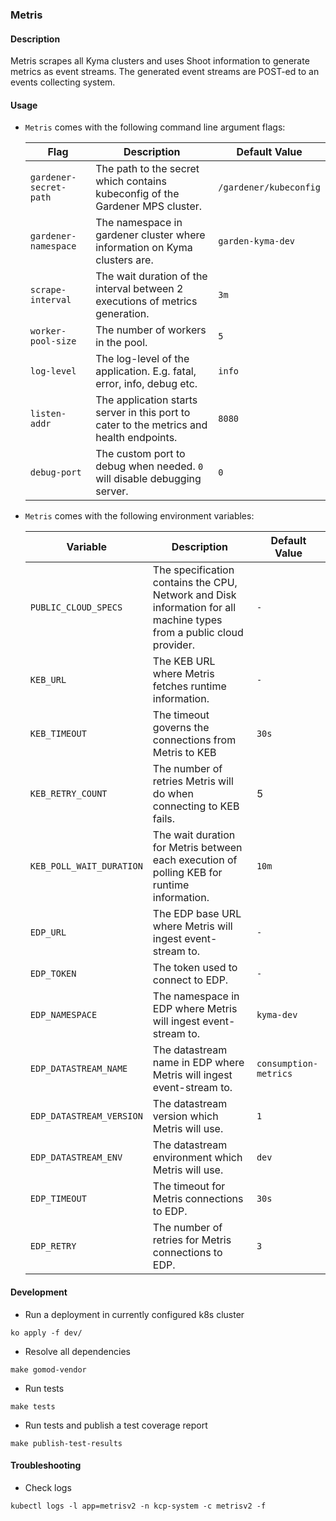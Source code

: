 ### Metris

#### Description
Metris scrapes all Kyma clusters and uses Shoot information to generate metrics as event streams. The generated event streams are POST-ed to an events collecting system.

#### Usage

- `Metris` comes with the following command line argument flags:

    | Flag | Description | Default Value   |
    | ----- | ------------ | --------------- |
    | `gardener-secret-path` | The path to the secret which contains kubeconfig of the Gardener MPS cluster. | `/gardener/kubeconfig` |
    | `gardener-namespace` | The namespace in gardener cluster where information on Kyma clusters are. | `garden-kyma-dev`    |
    | `scrape-interval` | The wait duration of the interval between 2 executions of metrics generation. | `3m`         |
    | `worker-pool-size` | The number of workers in the pool. | `5` |
    | `log-level` | The log-level of the application. E.g. fatal, error, info, debug etc. | `info` |
    | `listen-addr` | The application starts server in this port to cater to the metrics and health endpoints. | `8080` |
    | `debug-port` | The custom port to debug when needed. `0` will disable debugging server. | `0` |

- `Metris` comes with the following environment variables:
     
     | Variable | Description | Default Value   |
     | ----- | ------------ | ------------- |
     | `PUBLIC_CLOUD_SPECS` | The specification contains the CPU, Network and Disk information for all machine types from a public cloud provider.  | `-` |
     | `KEB_URL` | The KEB URL where Metris fetches runtime information. | `-` |
     | `KEB_TIMEOUT` | The timeout governs the connections from Metris to KEB | `30s` |
     | `KEB_RETRY_COUNT` | The number of retries Metris will do when connecting to KEB fails. | 5 |
     | `KEB_POLL_WAIT_DURATION` | The wait duration for Metris between each execution of polling KEB for runtime information. | `10m` |
     | `EDP_URL` | The EDP base URL where Metris will ingest event-stream to. | `-` |
     | `EDP_TOKEN` | The token used to connect to EDP. | `-` |
     | `EDP_NAMESPACE` | The namespace in EDP where Metris will ingest event-stream to.| `kyma-dev` |
     | `EDP_DATASTREAM_NAME` | The datastream name in EDP where Metris will ingest event-stream to. | `consumption-metrics` |
     | `EDP_DATASTREAM_VERSION` | The datastream version which Metris will use. | `1` |
     | `EDP_DATASTREAM_ENV` | The datastream environment which Metris will use.  | `dev` |
     | `EDP_TIMEOUT` | The timeout for Metris connections to EDP. | `30s` |
     | `EDP_RETRY` | The number of retries for Metris connections to EDP. | `3` |

#### Development
- Run a deployment in currently configured k8s cluster

```
ko apply -f dev/  
```

- Resolve all dependencies
```
make gomod-vendor
```

- Run tests
```
make tests
```

- Run tests and publish a test coverage report
```
make publish-test-results
```

#### Troubleshooting
- Check logs
```
kubectl logs -l app=metrisv2 -n kcp-system -c metrisv2 -f
```
